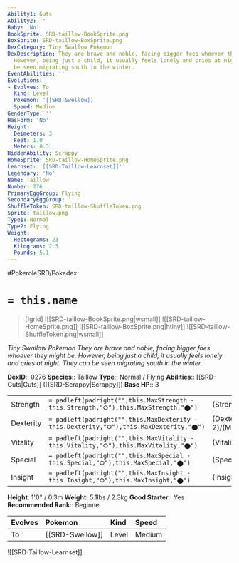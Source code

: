 ```yaml
---
Ability1: Guts
Ability2: ''
Baby: 'No'
BookSprite: SRD-taillow-BookSprite.png
BoxSprite: SRD-taillow-BoxSprite.png
DexCategory: Tiny Swallow Pokemon
DexDescription: They are brave and noble, facing bigger foes whoever they might be.
  However, being just a child, it usually feels lonely and cries at night. They can
  be seen migrating south in the winter.
EventAbilities: ''
Evolutions:
- Evolves: To
  Kind: Level
  Pokemon: '[[SRD-Swellow]]'
  Speed: Medium
GenderType: ''
HasForm: 'No'
Height:
  Deimeters: 3
  Feet: 1.0
  Meters: 0.3
HiddenAbility: Scrappy
HomeSprite: SRD-taillow-HomeSprite.png
Learnset: '[[SRD-Taillow-Learnset]]'
Legendary: 'No'
Name: Taillow
Number: 276
PrimaryEggGroup: Flying
SecondaryEggGroup: ''
ShuffleToken: SRD-taillow-ShuffleToken.png
Sprite: taillow.png
Type1: Normal
Type2: Flying
Weight:
  Hectograms: 23
  Kilograms: 2.3
  Pounds: 5.1
---
```


#PokeroleSRD/Pokedex

# `= this.name`

> [!grid]
> ![[SRD-taillow-BookSprite.png|wsmall]]
> ![[SRD-taillow-HomeSprite.png]]
> ![[SRD-taillow-BoxSprite.png|htiny]]
> ![[SRD-taillow-ShuffleToken.png|wsmall]]


*Tiny Swallow Pokemon*
*They are brave and noble, facing bigger foes whoever they might be. However, being just a child, it usually feels lonely and cries at night. They can be seen migrating south in the winter.*

**DexID**:: 0276
**Species**:: Taillow
**Type**:: Normal / Flying
**Abilities**:: [[SRD-Guts|Guts]] ([[SRD-Scrappy|Scrappy]])
**Base HP**:: 3

|           |                                                                                        |                                          |
| --------- | -------------------------------------------------------------------------------------- | ---------------------------------------- |
| Strength  | `= padleft(padright("",this.MaxStrength - this.Strength,"⭘"),this.MaxStrength,"⬤")`    | (Strength::2)/(MaxStrength::4)   |
| Dexterity | `= padleft(padright("",this.MaxDexterity - this.Dexterity,"⭘"),this.MaxDexterity,"⬤")` | (Dexterity:: 2)/(MaxDexterity::5) |
| Vitality  | `= padleft(padright("",this.MaxVitality - this.Vitality,"⭘"),this.MaxVitality,"⬤")`    | (Vitality::1)/(MaxVitality::3)   |
| Special   | `= padleft(padright("",this.MaxSpecial - this.Special,"⭘"),this.MaxSpecial,"⬤")`       | (Special::1)/(MaxSpecial::3)     |
| Insight   | `= padleft(padright("",this.MaxInsight - this.Insight,"⭘"),this.MaxInsight,"⬤")`       | (Insight::1)/(MaxInsight::3)     |

**Height**: 1'0" / 0.3m
**Weight**: 5.1lbs / 2.3kg
**Good Starter**:: Yes
**Recommended Rank**:: Beginner

| Evolves   | Pokemon         | Kind   | Speed   |
|:----------|:----------------|:-------|:--------|
| To        | [[SRD-Swellow]] | Level  | Medium  |

![[SRD-Taillow-Learnset]]